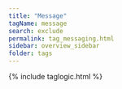 ```yaml
---
title: "Message"
tagName: message
search: exclude
permalink: tag_messaging.html
sidebar: overview_sidebar
folder: tags
---
```

{% include taglogic.html %}


